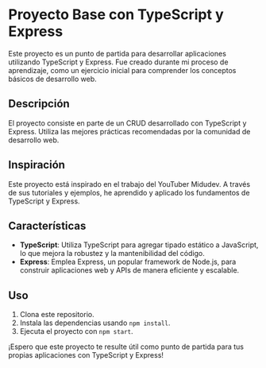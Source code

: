 # Proyecto Base con TypeScript y Express

Este proyecto es un punto de partida para desarrollar aplicaciones utilizando TypeScript y Express. Fue creado durante mi proceso de aprendizaje, como un ejercicio inicial para comprender los conceptos básicos de desarrollo web.

## Descripción

El proyecto consiste en parte de un CRUD desarrollado con TypeScript y Express. Utiliza las mejores prácticas recomendadas por la comunidad de desarrollo web.

## Inspiración

Este proyecto está inspirado en el trabajo del YouTuber Midudev. A través de sus tutoriales y ejemplos, he aprendido y aplicado los fundamentos de TypeScript y Express.

## Características

- **TypeScript**: Utiliza TypeScript para agregar tipado estático a JavaScript, lo que mejora la robustez y la mantenibilidad del código.
- **Express**: Emplea Express, un popular framework de Node.js, para construir aplicaciones web y APIs de manera eficiente y escalable.

## Uso

1. Clona este repositorio.
2. Instala las dependencias usando `npm install`.
3. Ejecuta el proyecto con `npm start`.

¡Espero que este proyecto te resulte útil como punto de partida para tus propias aplicaciones con TypeScript y Express!

